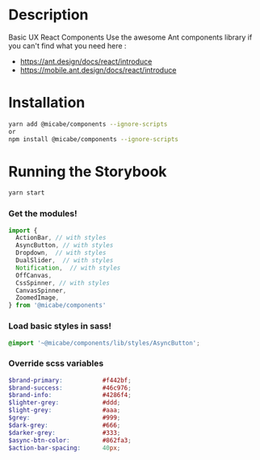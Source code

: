 # Description
Basic UX React Components
Use the awesome Ant components library if you can't find what you need here :
* https://ant.design/docs/react/introduce
* https://mobile.ant.design/docs/react/introduce

# Installation
```bash
yarn add @micabe/components --ignore-scripts
or
npm install @micabe/components --ignore-scripts
```

# Running the Storybook
```bash
yarn start
```

### Get the modules!
```javascript
import {
  ActionBar, // with styles
  AsyncButton, // with styles
  Dropdown,  // with styles
  DualSlider,  // with styles
  Notification,  // with styles
  OffCanvas,
  CssSpinner, // with styles
  CanvasSpinner,
  ZoomedImage,
} from '@micabe/components'
```

### Load basic styles in sass!
```scss
@import '~@micabe/components/lib/styles/AsyncButton';
```

### Override scss variables
```scss
$brand-primary:           #f442bf;
$brand-success:           #46c976;
$brand-info:              #4286f4;
$lighter-grey:            #ddd;
$light-grey:              #aaa;
$grey:                    #999;
$dark-grey:               #666;
$darker-grey:             #333;
$async-btn-color:         #862fa3;
$action-bar-spacing:      40px;
```
